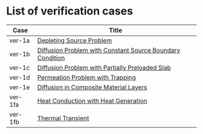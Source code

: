 # List of verification cases

| Case    | Title                                                                  |
| ------- | ---------------------------------------------------------------------- |
| ver-1a  | [Depleting Source Problem](ver-1a.md)                                  |
| ver-1b  | [Diffusion Problem with Constant Source Boundary Condition](ver-1b.md) |
| ver-1c  | [Diffusion Problem with Partially Preloaded Slab](ver-1c.md)           |
| ver-1d  | [Permeation Problem with Trapping](ver-1d.md)                          |
| ver-1e  | [Diffusion in Composite Material Layers](ver-1e.md)                    |
| ver-1fa | [Heat Conduction with Heat Generation](ver-1fa.md)                     |
| ver-1fb | [Thermal Transient](ver-1fb.md)                                        |
